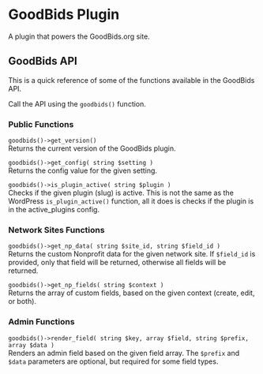 # GoodBids Plugin

A plugin that powers the GoodBids.org site.

## GoodBids API

This is a quick reference of some of the functions available in the GoodBids API.

Call the API using the `goodbids()` function.

### Public Functions

`goodbids()->get_version()`  
Returns the current version of the GoodBids plugin.

`goodbids()->get_config( string $setting )`  
Returns the config value for the given setting.

`goodbids()->is_plugin_active( string $plugin )`  
Checks if the given plugin (slug) is active. This is not the same as the WordPress `is_plugin_active()` function, all it does is checks if the plugin is in the active_plugins config.

### Network Sites Functions

`goodbids()->get_np_data( string $site_id, string $field_id )`  
Returns the custom Nonprofit data for the given network site. If `$field_id` is provided, only that field will be returned, otherwise all fields will be returned.

`goodbids()->get_np_fields( string $context )`  
Returns the array of custom fields, based on the given context (create, edit, or both).

### Admin Functions

`goodbids()->render_field( string $key, array $field, string $prefix, array $data )`  
Renders an admin field based on the given field array. The `$prefix` and `$data` parameters are optional, but required for some field types.

